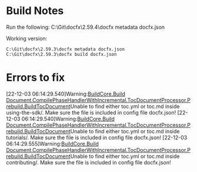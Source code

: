 # Build Notes

Run the following:
C:\Git\docfx\2.59.4\docfx metadata docfx.json

Working version:
```
C:\Git\docfx\2.59.3\docfx metadata docfx.json
C:\Git\docfx\2.59.3\docfx build docfx.json
```

# Errors to fix

[22-12-03 06:14:29.540]Warning:[BuildCore.Build Document.CompilePhaseHandlerWithIncremental.TocDocumentProcessor.Prebuild.BuildTocDocument](toc.yml)Unable to find either toc.yml or toc.md inside using-the-sdk/. Make sure the file is included in config file docfx.json!
[22-12-03 06:14:29.540]Warning:[BuildCore.Build Document.CompilePhaseHandlerWithIncremental.TocDocumentProcessor.Prebuild.BuildTocDocument](toc.yml)Unable to find either toc.yml or toc.md inside tutorials/. Make sure the file is included in config file docfx.json!
[22-12-03 06:14:29.555]Warning:[BuildCore.Build Document.CompilePhaseHandlerWithIncremental.TocDocumentProcessor.Prebuild.BuildTocDocument](toc.yml)Unable to find either toc.yml or toc.md inside contributing/. Make sure the file is included in config file docfx.json!